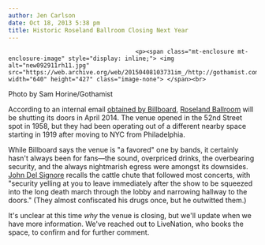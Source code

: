 ```yaml
---
author: Jen Carlson
date: Oct 18, 2013 5:38 pm
title: Historic Roseland Ballroom Closing Next Year
---
```


	
										<p><span class="mt-enclosure mt-enclosure-image" style="display: inline;"> <img alt="new092911rh11.jpg" src="https://web.archive.org/web/20150408103731im_/http://gothamist.com/attachments/arts_jen/new092911rh11.jpg" width="640" height="427" class="image-none"> </span><br>
<span class="photo_caption">Photo by Sam Horine/Gothamist</span></p>

<p>According to an internal email <a href="https://web.archive.org/web/20150408103731/http://www.billboard.com/biz/articles/news/touring/5763099/roseland-ballroom-historic-nyc-venue-closing-in-april-breaking">obtained by Billboard</a>, <a href="https://web.archive.org/web/20150408103731/http://gothamist.com/tags/roselandballroom">Roseland Ballroom</a> will be shutting its doors in April 2014. The venue opened in the 52nd Street spot in 1958, but they had been operating out of a different nearby space starting in 1919 after moving to NYC from Philadelphia.</p>

<p>While Billboard says the venue is &quot;a favored&quot; one by bands, it certainly hasn&apos;t always been for fans&#x2014;the sound, overpriced drinks, the overbearing security, and the always nightmarish egress were amongst its downsides. <a href="https://web.archive.org/web/20150408103731/http://twitter.com/johndelsignore">John Del Signore</a> recalls the cattle chute that followed most concerts, with &quot;security yelling at you to leave immediately after the show to be squeezed into the long death march through the lobby and narrowing hallway to the doors.&quot; (They almost confiscated his drugs once, but he outwitted them.)</p>

<p>It&apos;s unclear at this time <em>why</em> the venue is closing, but we&apos;ll update when we have more information. We&apos;ve reached out to LiveNation, who books the space, to confirm and for further comment.</p>					
										
									
				